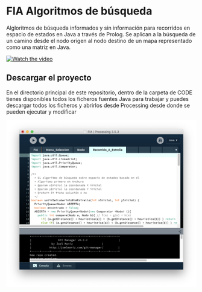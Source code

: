 # FIA Algoritmos de búsqueda
Algloritmos de búsqueda informados y sin información para recorridos en espacio de estados en Java a través de Prolog. 
Se aplican a la búsqueda de un camino desde el nodo origen al nodo destino de un mapa representado como una matriz en Java.

[![Watch the video](https://i.imgur.com/CBdPOpah.jpg)](https://youtu.be/zsOJFKcPlBg)

## Descargar el proyecto
En el directorio principal de este repositorio, dentro de la carpeta de CODE tienes disponibles todos los ficheros fuentes Java para trabajar y puedes descargar todos los ficheros y abrirlos desde Processing desde donde se pueden ejecutar y modificar

![alt text](https://github.com/vicajilau/processing-algorithms/blob/master/images/running.png?raw=true)
